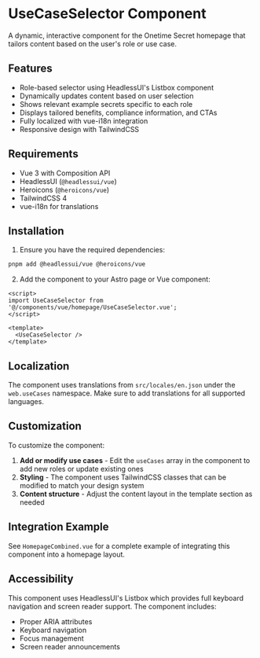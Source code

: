 # UseCaseSelector Component

A dynamic, interactive component for the Onetime Secret homepage that tailors content based on the user's role or use case.

## Features

- Role-based selector using HeadlessUI's Listbox component
- Dynamically updates content based on user selection
- Shows relevant example secrets specific to each role
- Displays tailored benefits, compliance information, and CTAs
- Fully localized with vue-i18n integration
- Responsive design with TailwindCSS

## Requirements

- Vue 3 with Composition API
- HeadlessUI (`@headlessui/vue`)
- Heroicons (`@heroicons/vue`)
- TailwindCSS 4
- vue-i18n for translations

## Installation

1. Ensure you have the required dependencies:

```bash
pnpm add @headlessui/vue @heroicons/vue
```

2. Add the component to your Astro page or Vue component:

```vue
<script>
import UseCaseSelector from '@/components/vue/homepage/UseCaseSelector.vue';
</script>

<template>
  <UseCaseSelector />
</template>
```

## Localization

The component uses translations from `src/locales/en.json` under the `web.useCases` namespace. Make sure to add translations for all supported languages.

## Customization

To customize the component:

1. **Add or modify use cases** - Edit the `useCases` array in the component to add new roles or update existing ones
2. **Styling** - The component uses TailwindCSS classes that can be modified to match your design system
3. **Content structure** - Adjust the content layout in the template section as needed

## Integration Example

See `HomepageCombined.vue` for a complete example of integrating this component into a homepage layout.

## Accessibility

This component uses HeadlessUI's Listbox which provides full keyboard navigation and screen reader support. The component includes:

- Proper ARIA attributes
- Keyboard navigation
- Focus management
- Screen reader announcements
